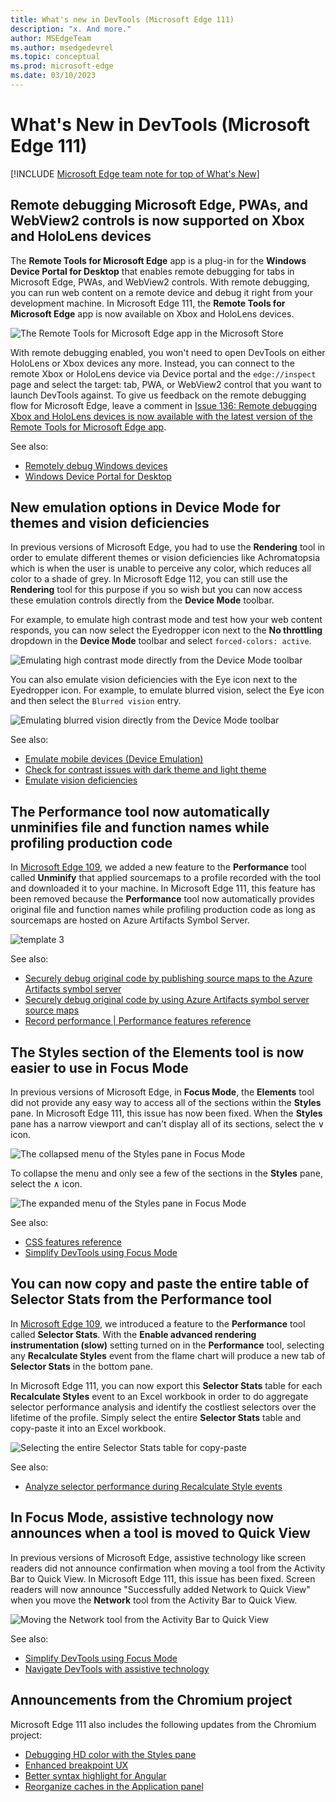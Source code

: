 ```yaml
---
title: What's new in DevTools (Microsoft Edge 111)
description: "x. And more."
author: MSEdgeTeam
ms.author: msedgedevrel
ms.topic: conceptual
ms.prod: microsoft-edge
ms.date: 03/10/2023
---
```

# What's New in DevTools (Microsoft Edge 111)

[!INCLUDE [Microsoft Edge team note for top of What's New](../../includes/edge-whats-new-note.md)]


<!-- ====================================================================== -->
## Remote debugging Microsoft Edge, PWAs, and WebView2 controls is now supported on Xbox and HoloLens devices

<!-- Subtitle: Get the Remote Tools for Microsoft Edge app from the Microsoft Store to set up remote debugging today! -->

The **Remote Tools for Microsoft Edge** app is a plug-in for the **Windows Device Portal for Desktop** that enables remote debugging for tabs in Microsoft Edge, PWAs, and WebView2 controls.  With remote debugging, you can run web content on a remote device and debug it right from your development machine.  In Microsoft Edge 111, the **Remote Tools for Microsoft Edge** app is now available on Xbox and HoloLens devices.

![The Remote Tools for Microsoft Edge app in the Microsoft Store](./devtools-111-images/remote-tools-in-the-microsoft-store.png)

With remote debugging enabled, you won't need to open DevTools on either HoloLens or Xbox devices any more.  Instead, you can connect to the remote Xbox or HoloLens device via Device portal and the `edge://inspect` page and select the target: tab, PWA, or WebView2 control that you want to launch DevTools against.  To give us feedback on the remote debugging flow for Microsoft Edge, leave a comment in [Issue 136: Remote debugging Xbox and HoloLens devices is now available with the latest version of the Remote Tools for Microsoft Edge app](https://github.com/MicrosoftEdge/DevTools/issues/136).

See also:
* [Remotely debug Windows devices](../../../remote-debugging/windows.md)
* [Windows Device Portal for Desktop](https://learn.microsoft.com/windows/uwp/debug-test-perf/device-portal-desktop)

<!-- ====================================================================== -->
## New emulation options in Device Mode for themes and vision deficiencies

<!-- Subtitle: Use the new Eyedropper and Eye icons from the Device Mode toolbar to test how your web content responds to light, dark, and high contrast themes and vision deficiencies like color blindness. -->

In previous versions of Microsoft Edge, you had to use the **Rendering** tool in order to emulate different themes or vision deficiencies like Achromatopsia which is when the user is unable to perceive any color, which reduces all color to a shade of grey.  In Microsoft Edge 112, you can still use the **Rendering** tool for this purpose if you so wish but you can now access these emulation controls directly from the **Device Mode** toolbar.  

For example, to emulate high contrast mode and test how your web content responds, you can now select the Eyedropper icon next to the **No throttling** dropdown in the **Device Mode** toolbar and select `forced-colors: active`.

![Emulating high contrast mode directly from the Device Mode toolbar](./devtools-111-images/new-emulation-options-hc-mode.png)

You can also emulate vision deficiencies with the Eye icon next to the Eyedropper icon. For example, to emulate blurred vision, select the Eye icon and then select the `Blurred vision` entry.

![Emulating blurred vision directly from the Device Mode toolbar](./devtools-111-images/new-emulation-options-blurred-vision.png)

See also:
* [Emulate mobile devices (Device Emulation)](../../../device-mode/index.md)
* [Check for contrast issues with dark theme and light theme](../../../accessibility/test-dark-mode.md)
* [Emulate vision deficiencies](../../../accessibility/emulate-vision-deficiencies.md)

<!-- ====================================================================== -->
## The Performance tool now automatically unminifies file and function names while profiling production code

<!-- Subtitle: As long as the Performance tool can find sourcemaps from Symbol Server, the Performance tool automatically presents the original file and function names in the flame chart. -->

In [Microsoft Edge 109](../../2022/03/devtools.md#use-your-source-maps-to-display-original-function-names-in-performance-profiles), we added a new feature to the **Performance** tool called **Unminify** that applied sourcemaps to a profile recorded with the tool and downloaded it to your machine.  In Microsoft Edge 111, this feature has been removed because the **Performance** tool now automatically provides original file and function names while profiling production code as long as sourcemaps are hosted on Azure Artifacts Symbol Server.

![template 3](./devtools-111-images/template.png)
<!-- @Zoher, to-do find image that shows value prop -->

See also:
* [Securely debug original code by publishing source maps to the Azure Artifacts symbol server](../../../javascript/publish-source-maps-to-azure.md)
* [Securely debug original code by using Azure Artifacts symbol server source maps](../../../javascript/consume-source-maps-from-azure.md)
* [Record performance | Performance features reference](../../../evaluate-performance/reference.md#record-performance)

<!-- ====================================================================== -->
## The Styles section of the Elements tool is now easier to use in Focus Mode

<!-- Subtitle: In previous versions of Microsoft Edge, the Styles pane of the Elements tool didn't provide easy access to all of the sections within it. This issue has now been fixed in Microsoft Edge 111. -->

In previous versions of Microsoft Edge, in **Focus Mode**, the **Elements** tool did not provide any easy way to access all of the sections within the **Styles** pane.  In Microsoft Edge 111, this issue has now been fixed.  When the **Styles** pane has a narrow viewport and can't display all of its sections, select the &or; icon.

![The collapsed menu of the Styles pane in Focus Mode](./devtools-111-images/collapsed-menu-for-styles-pane.png)

To collapse the menu and only see a few of the sections in the **Styles** pane, select the &and; icon.

![The expanded menu of the Styles pane in Focus Mode](./devtools-111-images/expanded-menu-for-styles-pane.png)

See also:
* [CSS features reference](../../../css/reference.md)
* [Simplify DevTools using Focus Mode](../../../experimental-features/focus-mode.md)

## You can now copy and paste the entire table of Selector Stats from the Performance tool

<!-- Subtitle: In Microsoft Edge 111, you can copy and paste Selector Stats data from the Performance tool for aggregate selector performance analysis. -->

In [Microsoft Edge 109](../../2023/01/devtools-109.mdmd#debug-long-running-recalculate-style-events-with-new-selector-stats), we introduced a feature to the **Performance** tool called **Selector Stats**.  With the **Enable advanced rendering instrumentation (slow)** setting turned on in the **Performance** tool, selecting any **Recalculate Styles** event from the flame chart will produce a new tab of **Selector Stats** in the bottom pane.

In Microsoft Edge 111, you can now export this **Selector Stats** table for each **Recalculate Styles** event to an Excel workbook in order to do aggregate selector performance analysis and identify the costliest selectors over the lifetime of the profile.  Simply select the entire **Selector Stats** table and copy-paste it into an Excel workbook.

![Selecting the entire Selector Stats table for copy-paste](./devtools-111-images/export-selector-stats-table.png)

See also:
* [Analyze selector performance during Recalculate Style events](../../../evaluate-performance/selector-stats.md)

## In Focus Mode, assistive technology now announces when a tool is moved to Quick View

In previous versions of Microsoft Edge, assistive technology like screen readers did not announce confirmation when moving a tool from the Activity Bar to Quick View.  In Microsoft Edge 111, this issue has been fixed.  Screen readers will now announce "Successfully added Network to Quick View" when you move the **Network** tool from the Activity Bar to Quick View.

![Moving the Network tool from the Activity Bar to Quick View](./devtools-111-images/move-network-tool-to-quickview.png)

See also:
* [Simplify DevTools using Focus Mode](../../../experimental-features/focus-mode.md)
* [Navigate DevTools with assistive technology](../../../accessibility/navigation.md)

<!-- ====================================================================== -->
## Announcements from the Chromium project

Microsoft Edge 111 also includes the following updates from the Chromium project:

* [Debugging HD color with the Styles pane](https://developer.chrome.com/blog/new-in-devtools-111/#color)
* [Enhanced breakpoint UX](https://developer.chrome.com/blog/new-in-devtools-111/#breakpoint-redesign)
* [Better syntax highlight for Angular](https://developer.chrome.com/blog/new-in-devtools-111/#syntax)
* [Reorganize caches in the Application panel](https://developer.chrome.com/blog/new-in-devtools-111/#cache)

<!-- ====================================================================== -->
<!-- uncomment if content is copied from developer.chrome.com to this page -->

<!-- > [!NOTE]
> Portions of this page are modifications based on work created and [shared by Google](https://developers.google.com/terms/site-policies) and used according to terms described in the [Creative Commons Attribution 4.0 International License](https://creativecommons.org/licenses/by/4.0).
> The original page for announcements from the Chromium project is [What's New in DevTools (Chrome 111)](https://developer.chrome.com/blog/new-in-devtools-111) and is authored by [Jecelyn Yeen](https://developers.google.com/web/resources/contributors#jecelynyeen) (Developer advocate working on Chrome DevTools at Google). -->


<!-- ====================================================================== -->
<!-- uncomment if content is copied from developer.chrome.com to this page -->

<!-- [![Creative Commons License](../../../../media/cc-logo/88x31.png)](https://creativecommons.org/licenses/by/4.0)
This work is licensed under a [Creative Commons Attribution 4.0 International License](https://creativecommons.org/licenses/by/4.0). -->
